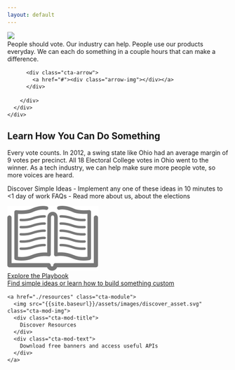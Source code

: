 ```yaml
---
layout: default
---
```


<div class="page-header">
  <div class="inner">
    <div class="page-content">
      <div class="wrapper">
        <div class="home">
          <img src="{{site.baseurl}}/assets/images/main-cta.png" class="main-cta">
          <div class="above-fold-text">
            People should vote. Our industry can help. People use our products everyday. We can each do something in a couple hours that can make a difference.
          </div>

          <div class="cta-arrow">
            <a href="#"><div class="arrow-img"></div></a>
          </div>

        </div>
      </div>
    </div>
  </div>
</div>
<div class="page-content">

  <h2>Learn How You Can Do Something</h2>
  Every vote counts. In 2012, a swing state like Ohio had an average margin of 9 votes per precinct. All 18 Electoral College votes in Ohio went to the winner. As a tech industry, we can help make sure more people vote, so more voices are heard.
  
  Discover Simple Ideas - Implement any one of these ideas in 10 minutes to <1 day of work
  FAQs - Read more about us, about the elections


  <div class="module-parent">
    <a href="./playbook" class="cta-module">
      <img src="/assets/images/playbook_asset.svg" class="cta-mod-img" />
      <div class="cta-mod-title">
        Explore the Playbook
      </div>
      <div class="cta-mod-text">
        Find simple ideas or learn how to build something custom
      </div>
    </a>

    <a href="./resources" class="cta-module">
      <img src="{{site.baseurl}}/assets/images/discover_asset.svg" class="cta-mod-img">
      <div class="cta-mod-title">
        Discover Resources
      </div>
      <div class="cta-mod-text">
        Download free banners and access useful APIs
      </div>
    </a>
  </div>
</div>


